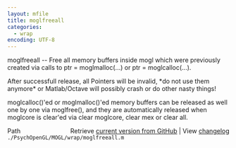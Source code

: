```yaml
---
layout: mfile
title: moglfreeall
categories:
  - wrap
encoding: UTF-8
---
```


moglfreeall -- Free all memory buffers inside mogl which were previously
created via calls to ptr = moglmalloc(...) or ptr = moglcalloc(...).

After successfull release, all Pointers will be invalid, \*do not use them anymore\*
or Matlab/Octave will possibly crash or do other nasty things!

moglcalloc()'ed or moglmalloc()'ed memory buffers can be released as well
one by one via moglfree(), and they are automatically released when
moglcore is clear'ed via clear moglcore, clear mex or clear all.



<div class="code_header" style="text-align:right;">
  <span style="float:left;">Path&nbsp;&nbsp;</span> <span class="counter">Retrieve <a href=
  "https://raw.github.com/Psychtoolbox-3/Psychtoolbox-3/beta/./PsychOpenGL/MOGL/wrap/moglfreeall.m">current version from GitHub</a> | View <a href=
  "https://github.com/Psychtoolbox-3/Psychtoolbox-3/commits/beta/./PsychOpenGL/MOGL/wrap/moglfreeall.m">changelog</a></span>
</div>
<div class="code">
  <code>./PsychOpenGL/MOGL/wrap/moglfreeall.m</code>
</div>
